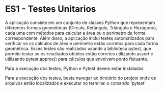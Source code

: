 # ES1 - Testes Unitarios 

A aplicação consiste em um conjunto de classes Python que representam diferentes formas geométricas (Círculo, Retângulo, Triângulo e Hexágono), cada uma com métodos para calcular a área ou o perímetro da forma correspondente.
Além disso, a aplicação inclui testes automatizados para verificar se os cálculos de área e perímetro estão corretos para cada forma geométrica. Esses testes são realizados usando a biblioteca pytest, que permite testar se os resultados obtidos estão corretos utilizando assert e utilizando pytest.approx() para cálculos que envolvem ponto flutuante.

Para a execução dos testes, Python e Pytest devem estar instalados.

Para a execução dos testes, basta navegar ao diretório do projeto onde os arquivos estão localizados e executar no terminal o comando 'pytest' 
